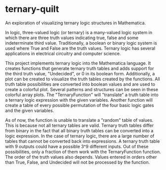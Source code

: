 # ternary-quilt
An exploration of visualizing ternary logic structures in Mathematica.

In logic, three-valued logic (or ternary) is a many-valued logic system in which there are three truth values indicating true, false and some indeterminate third value. Traditionally, a boolean or binary logic system is used where True and False are the truth values. Ternary logic has several applications in electrical circuitry and computer science.
	
This project implements ternary logic into the Mathematica language. It creates functions that generate ternary truth tables and adds support for the third truth value, "Undecided", or 0 in its boolean form. Additionally, a plot can be created to visualize the truth tables created by the functions. All truth table possibilities are converted into boolean values and are used to create a colorful plot. Several patterns and structures can be seen in these colorful array plots. The "TernaryFunction" will "translate" a truth table into a ternary logic expression with the given variables. Another function will create a table of every possible permutation of the four basic logic gates and the given variables. 
	
As of now, the function is unable to translate a "random" table of values. This is because not all ternary tables are valid. Ternary truth tables differ from binary in the fact that all binary truth tables can be converted into a logic expression. In the case of ternary logic, there are a large number of tables that cannot be converted back into expressions. A ternary truth table with 9 outputs could have a possible 3^9 different inputs. Out of these possibilities, only a fraction of them work with the TernaryFunction function. The order of the truth values also depends. Values entered in orders other than True, False, and Undecided will not be processed by the function.
